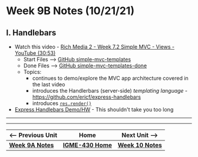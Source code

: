 # Week 9B Notes (10/21/21)


## I. Handlebars
- Watch this video - [Rich Media 2 - Week 7.2 Simple MVC - Views - YouTube (30:53)](https://www.youtube.com/watch?v=pvC7moS6FeQ)
  - Start Files --> [GitHub simple-mvc-templates](https://github.com/IGM-RichMedia-at-RIT/simple-mvc-templates)
  - Done Files --> [GitHub simple-mvc-templates-done](https://github.com/IGM-RichMedia-at-RIT/simple-mvc-templates-done)
  - Topics:
    - continues to demo/explore the MVC app architecture covered in the last video
    - introduces the Handlerbars (server-side) *templating language* - https://github.com/ericf/express-handlebars
    - introduces [`res.render()`](http://expressjs.com/en/api.html#res.render)
- [Express Handlebars Demo/HW](https://github.com/tonethar/IGME-430-Spring-2020/blob/master/notes/express-handlebars-demo.md) - This shouldn't take you too long



<hr><hr>

| <-- Previous Unit | Home | Next Unit -->
| --- | --- | --- 
| [**Week 9A Notes**](9A.md)   |  [**IGME-430 Home**](../README.md) | [**Week 10 Notes**](10A.md)
